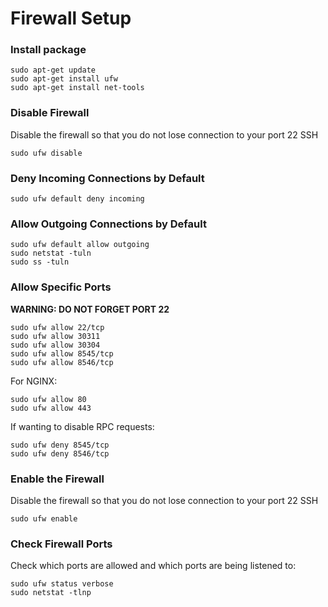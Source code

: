 # Firewall Setup

### Install package

```shell
sudo apt-get update
sudo apt-get install ufw
sudo apt-get install net-tools
```

### Disable Firewall

Disable the firewall so that you do not lose connection to your port 22 SSH

```shell
sudo ufw disable
```

### Deny Incoming Connections by Default

```shell
sudo ufw default deny incoming
```

### Allow Outgoing Connections by Default

```shell
sudo ufw default allow outgoing
sudo netstat -tuln
sudo ss -tuln
```

### Allow Specific Ports

<b>WARNING: DO NOT FORGET PORT 22</b>

```shell
sudo ufw allow 22/tcp
sudo ufw allow 30311
sudo ufw allow 30304
sudo ufw allow 8545/tcp
sudo ufw allow 8546/tcp
```

For NGINX:

```shell
sudo ufw allow 80
sudo ufw allow 443
```

If wanting to disable RPC requests:

```shell
sudo ufw deny 8545/tcp
sudo ufw deny 8546/tcp
```

### Enable the Firewall

Disable the firewall so that you do not lose connection to your port 22 SSH

```shell
sudo ufw enable
```

### Check Firewall Ports

Check which ports are allowed and which ports are being listened to:

```shell
sudo ufw status verbose
sudo netstat -tlnp
```
